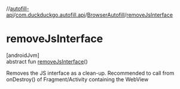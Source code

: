 //[autofill-api](../../../index.md)/[com.duckduckgo.autofill.api](../index.md)/[BrowserAutofill](index.md)/[removeJsInterface](remove-js-interface.md)

# removeJsInterface

[androidJvm]\
abstract fun [removeJsInterface](remove-js-interface.md)()

Removes the JS interface as a clean-up. Recommended to call from onDestroy() of Fragment/Activity containing the WebView

